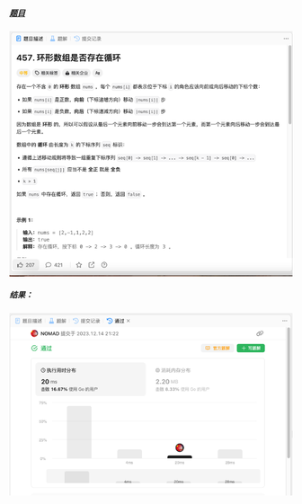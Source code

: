 ##### [题目](https://leetcode.cn/problems/circular-array-loop/description/)
![pic](img.png)
##### 结果：
![pic](result.png)